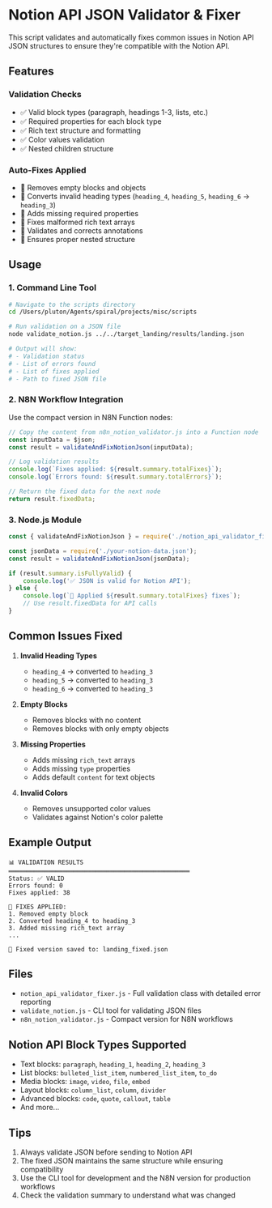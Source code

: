 # Notion API JSON Validator & Fixer

This script validates and automatically fixes common issues in Notion API JSON structures to ensure they're compatible with the Notion API.

## Features

### Validation Checks
- ✅ Valid block types (paragraph, headings 1-3, lists, etc.)
- ✅ Required properties for each block type
- ✅ Rich text structure and formatting
- ✅ Color values validation
- ✅ Nested children structure

### Auto-Fixes Applied
- 🔧 Removes empty blocks and objects
- 🔧 Converts invalid heading types (`heading_4`, `heading_5`, `heading_6` → `heading_3`)
- 🔧 Adds missing required properties
- 🔧 Fixes malformed rich text arrays
- 🔧 Validates and corrects annotations
- 🔧 Ensures proper nested structure

## Usage

### 1. Command Line Tool
```bash
# Navigate to the scripts directory
cd /Users/pluton/Agents/spiral/projects/misc/scripts

# Run validation on a JSON file
node validate_notion.js ../../target_landing/results/landing.json

# Output will show:
# - Validation status
# - List of errors found
# - List of fixes applied
# - Path to fixed JSON file
```

### 2. N8N Workflow Integration

Use the compact version in N8N Function nodes:

```javascript
// Copy the content from n8n_notion_validator.js into a Function node
const inputData = $json;
const result = validateAndFixNotionJson(inputData);

// Log validation results
console.log(`Fixes applied: ${result.summary.totalFixes}`);
console.log(`Errors found: ${result.summary.totalErrors}`);

// Return the fixed data for the next node
return result.fixedData;
```

### 3. Node.js Module

```javascript
const { validateAndFixNotionJson } = require('./notion_api_validator_fixer.js');

const jsonData = require('./your-notion-data.json');
const result = validateAndFixNotionJson(jsonData);

if (result.summary.isFullyValid) {
    console.log('✅ JSON is valid for Notion API');
} else {
    console.log(`🔧 Applied ${result.summary.totalFixes} fixes`);
    // Use result.fixedData for API calls
}
```

## Common Issues Fixed

1. **Invalid Heading Types**
   - `heading_4` → converted to `heading_3`
   - `heading_5` → converted to `heading_3`
   - `heading_6` → converted to `heading_3`

2. **Empty Blocks**
   - Removes blocks with no content
   - Removes blocks with only empty objects

3. **Missing Properties**
   - Adds missing `rich_text` arrays
   - Adds missing `type` properties
   - Adds default `content` for text objects

4. **Invalid Colors**
   - Removes unsupported color values
   - Validates against Notion's color palette

## Example Output

```
📊 VALIDATION RESULTS
══════════════════════════════════════════════════
Status: ✅ VALID
Errors found: 0
Fixes applied: 38

🔧 FIXES APPLIED:
1. Removed empty block
2. Converted heading_4 to heading_3
3. Added missing rich_text array
...

💾 Fixed version saved to: landing_fixed.json
```

## Files

- `notion_api_validator_fixer.js` - Full validation class with detailed error reporting
- `validate_notion.js` - CLI tool for validating JSON files
- `n8n_notion_validator.js` - Compact version for N8N workflows

## Notion API Block Types Supported

- Text blocks: `paragraph`, `heading_1`, `heading_2`, `heading_3`
- List blocks: `bulleted_list_item`, `numbered_list_item`, `to_do`
- Media blocks: `image`, `video`, `file`, `embed`
- Layout blocks: `column_list`, `column`, `divider`
- Advanced blocks: `code`, `quote`, `callout`, `table`
- And more...

## Tips

1. Always validate JSON before sending to Notion API
2. The fixed JSON maintains the same structure while ensuring compatibility
3. Use the CLI tool for development and the N8N version for production workflows
4. Check the validation summary to understand what was changed